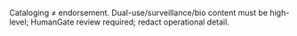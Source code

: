 Cataloging ≠ endorsement. Dual-use/surveillance/bio content must be high-level; HumanGate review required; redact operational detail.
